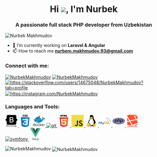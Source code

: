 <h1 align="center">Hi <img src="https://raw.githubusercontent.com/aemmadi/aemmadi/master/wave.gif" width="30px">, I'm Nurbek</h1>
<h3 align="center">A passionate full stack PHP developer from Uzbekistan</h3>

<p align="left"> <img src="https://komarev.com/ghpvc/?username=NurbekMakhmudov&label=Profile%20views&color=0e75b6&style=flat" alt="Nurbek Makhmudov" /> </p>

- 🔭 I’m currently working on **Laravel & Angular**
- 📫 How to reach me **nurbem.makhmudov.93@gmail.com**

<h3 align="left">Connect with me:</h3>
<p align="left">
<a href="https://t.me/NurbekMakhmudov" target="blank"><img align="center" src="https://telegram.org/img/favicon.ico" alt="NurbekMakhmudov" height="30" width="40" /></a>
<a href="https://linkedin.com/in/nurbek-makhmudov" target="blank"><img align="center" src="https://raw.githubusercontent.com/rahuldkjain/github-profile-readme-generator/master/src/images/icons/Social/linked-in-alt.svg" alt="NurbekMakhmudov" height="30" width="40" /></a>
<a href="https://stackoverflow.com/users/16655505/nurbek?tab=profile" target="blank">
  <img align="center" src="https://raw.githubusercontent.com/rahuldkjain/github-profile-readme-generator/master/src/images/icons/Social/stack-overflow.svg" alt="https://stackoverflow.com/users/14675048/NurbekMakhmudov?tab=profile" height="30" width="40" /></a>
<a href="https://instagram.com/NurbekMakhmudov" target="blank"><img align="center" src="https://raw.githubusercontent.com/rahuldkjain/github-profile-readme-generator/master/src/images/icons/Social/instagram.svg" alt="https://instagram.com/NurbekMakhmudov" height="30" width="40" /></a>
</p>

<h3 align="left">Languages and Tools:</h3>
<p align="left"> <a href="https://getbootstrap.com" target="_blank" rel="noreferrer"> <img src="https://raw.githubusercontent.com/devicons/devicon/master/icons/bootstrap/bootstrap-plain-wordmark.svg" alt="bootstrap" width="40" height="40"/> </a> <a href="https://www.w3schools.com/css/" target="_blank" rel="noreferrer"> <img src="https://raw.githubusercontent.com/devicons/devicon/master/icons/css3/css3-original-wordmark.svg" alt="css3" width="40" height="40"/> </a> <a href="https://www.docker.com/" target="_blank" rel="noreferrer"> <img src="https://raw.githubusercontent.com/devicons/devicon/master/icons/docker/docker-original-wordmark.svg" alt="docker" width="40" height="40"/> </a> <a href="https://git-scm.com/" target="_blank" rel="noreferrer"> <img src="https://www.vectorlogo.zone/logos/git-scm/git-scm-icon.svg" alt="git" width="40" height="40"/> </a> <a href="https://www.w3.org/html/" target="_blank" rel="noreferrer"> <img src="https://raw.githubusercontent.com/devicons/devicon/master/icons/html5/html5-original-wordmark.svg" alt="html5" width="40" height="40"/> </a> <a href="https://developer.mozilla.org/en-US/docs/Web/JavaScript" target="_blank" rel="noreferrer"> <img src="https://raw.githubusercontent.com/devicons/devicon/master/icons/javascript/javascript-original.svg" alt="javascript" width="40" height="40"/> </a> <a href="https://www.linux.org/" target="_blank" rel="noreferrer"> <img src="https://raw.githubusercontent.com/devicons/devicon/master/icons/linux/linux-original.svg" alt="linux" width="40" height="40"/> </a> <a href="https://www.mysql.com/" target="_blank" rel="noreferrer"> <img src="https://raw.githubusercontent.com/devicons/devicon/master/icons/mysql/mysql-original-wordmark.svg" alt="mysql" width="40" height="40"/> </a> <a href="https://www.php.net" target="_blank" rel="noreferrer"> <img src="https://raw.githubusercontent.com/devicons/devicon/master/icons/php/php-original.svg" alt="php" width="40" height="40"/> </a> <a href="https://laravel.com/" target="_blank" rel="noreferrer"> <img src="https://raw.githubusercontent.com/devicons/devicon/master/icons/laravel/laravel-plain-wordmark.svg" alt="laravel" width="40" height="40"/> </a> <a href="https://symfony.com" target="_blank" rel="noreferrer"> <img src="https://symfony.com/logos/symfony_black_03.svg" alt="symfony" width="40" height="40"/> </a> <a href="https://vuejs.org/" target="_blank" rel="noreferrer"> <img src="https://raw.githubusercontent.com/devicons/devicon/master/icons/vuejs/vuejs-original-wordmark.svg" alt="vuejs" width="40" height="40"/> </a> </p>

<p><img align="left" src="https://github-readme-stats.vercel.app/api/top-langs?username=NurbekMakhmudov&show_icons=true&locale=en&layout=compact" alt="NurbekMakhmudov" /></p>

<p>&nbsp;<img align="center" src="https://github-readme-stats.vercel.app/api?username=NurbekMakhmudov&show_icons=true&locale=en" alt="NurbekMakhmudov" /></p>
